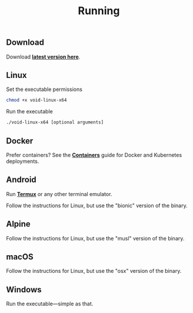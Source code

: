 ﻿---
title: Running
description: Learn how to run Void Proxy.
sidebar:
  order: 0
---

## Download
Download [**latest version here**](/download).

## Linux

Set the executable permissions
```bash
chmod +x void-linux-x64
```

Run the executable
```bash
./void-linux-x64 [optional arguments]
```

## Docker

Prefer containers? See the [**Containers**](/docs/containers/) guide for Docker and Kubernetes deployments.

## Android

Run [**Termux**](https://play.google.com/store/apps/details?id=com.termux) or any other terminal emulator.

Follow the instructions for Linux, but use the "bionic" version of the binary.

## Alpine

Follow the instructions for Linux, but use the "musl" version of the binary.

## macOS

Follow the instructions for Linux, but use the "osx" version of the binary.

## Windows

Run the executable—simple as that.